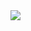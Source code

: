<img src="https://cdn.discordapp.com/attachments/917778741718024252/1037850214951817286/discord-wumpus.gif">
